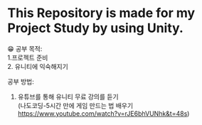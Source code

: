 # This Repository is made for my Project Study by using Unity.
😁
공부 목적:<br/>
1.프로젝트 준비 <br/>
2. 유니티에 익숙해지기

공부 방법:<br/>
1. 유튜브를 통해 유니티 무료 강의를 듣기<br/>(나도코딩-5시간 만에 게임 만드는 법 배우기 https://www.youtube.com/watch?v=rJE6bhVUNhk&t=48s)
